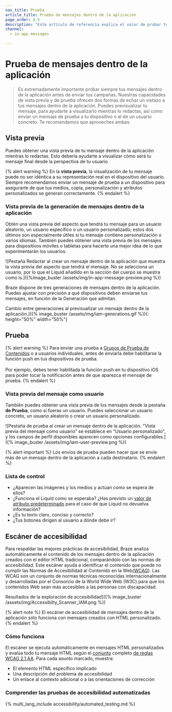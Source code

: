```yaml
---
nav_title: Prueba
article_title: Prueba de mensajes dentro de la aplicación
page_order: 4.5
description: "Este artículo de referencia explica el valor de probar tus mensajes dentro de la aplicación, cómo probarlos, así como una lista de cosas a tener en cuenta antes de enviarlos."
channel:
  - in-app messages
  
---
```


# Prueba de mensajes dentro de la aplicación

> Es extremadamente importante probar siempre tus mensajes dentro de la aplicación antes de enviar tus campañas. Nuestras capacidades de vista previa y de prueba ofrecen dos formas de echar un vistazo a tus mensajes dentro de la aplicación. Puedes previsualizar tu mensaje, para ayudarte a visualizarlo mientras lo redactas, así como enviar un mensaje de prueba a tu dispositivo o al de un usuario concreto. Te recomendamos que aproveches ambas.

## Vista previa

Puedes obtener una vista previa de tu mensaje dentro de la aplicación mientras lo redactas. Esto debería ayudarte a visualizar cómo será tu mensaje final desde la perspectiva de tu usuario.

{% alert warning %}
En la **vista previa**, la visualización de tu mensaje puede no ser idéntica a su representación real en el dispositivo del usuario. Siempre recomendamos enviar un mensaje de prueba a un dispositivo para asegurarte de que tus medios, copia, personalización y atributos personalizados se generan correctamente.
{% endalert %}

### Vista previa de la generación de mensajes dentro de la aplicación

Obtén una vista previa del aspecto que tendrá tu mensaje para un usuario aleatorio, un usuario específico o un usuario personalizado; estos dos últimos son especialmente útiles si tu mensaje contiene personalización o varios idiomas. También puedes obtener una vista previa de los mensajes para dispositivos móviles o tabletas para hacerte una mejor idea de lo que experimentarán los usuarios.

\![Pestaña Redactar al crear un mensaje dentro de la aplicación que muestra la vista previa del aspecto que tendrá el mensaje. No se selecciona un usuario, por lo que el Liquid añadido en la sección del cuerpo se muestra como is.]({%image_buster /assets/img/in-app-message-preview.png %})

Braze dispone de tres generaciones de mensajes dentro de la aplicación. Puedes ajustar con precisión a qué dispositivos deben enviarse tus mensajes, en función de la Generación que admitan.

Cambio entre generaciones al previsualizar un mensaje dentro de la aplicación.]({% image_buster /assets/img/iam-generations.gif %}){: height="50%" width="50%"}

## Prueba

{% alert warning %}
Para enviar una prueba a [Grupos de Prueba de Contenidos]({{site.baseurl}}/user_guide/administrative/app_settings/developer_console/internal_groups_tab/#content-test-groups) o a usuarios individuales, antes de enviarla debe habilitarse la función push en tus dispositivos de prueba. <br><br>Por ejemplo, debes tener habilitada la función push en tu dispositivo iOS para poder tocar la notificación antes de que aparezca el mensaje de prueba.
{% endalert %}

### Vista previa del mensaje como usuario

También puedes obtener una vista previa de los mensajes desde la pestaña **de Prueba**, como si fueras un usuario. Puedes seleccionar un usuario concreto, un usuario aleatorio o crear un usuario personalizado.

\![Pestaña de prueba al crear un mensaje dentro de la aplicación. "Vista previa del mensaje como usuario" se establece en "Usuario personalizado", y los campos de perfil disponibles aparecen como opciones configurables.]({% image_buster /assets/img/iam-user-preview.png %})

{% alert important %}
Los envíos de prueba pueden hacer que se envíe más de un mensaje dentro de la aplicación a cada destinatario.
{% endalert %}

### Lista de control

- ¿Aparecen las imágenes y los medios y actúan como se espera de ellos?
- ¿Funciona el Liquid como se esperaba? ¿Has previsto un [valor de atributo predeterminado]({{site.baseurl}}/user_guide/personalization_and_dynamic_content/liquid/conditional_logic/#accounting-for-null-attribute-values) para el caso de que Liquid no devuelva información?
- ¿Es tu texto claro, conciso y correcto?
- ¿Tus botones dirigen al usuario a dónde debe ir?

## Escáner de accesibilidad

Para respaldar las mejores prácticas de accesibilidad, Braze analiza automáticamente el contenido de los mensajes dentro de la aplicación creados con el editor HTML tradicional, comparándolo con las normas de accesibilidad. Este escáner ayuda a identificar el contenido que puede no cumplir las Normas de Accesibilidad al Contenido en la Web[(WCAG](https://www.w3.org/WAI/standards-guidelines/wcag/)). Las WCAG son un conjunto de normas técnicas reconocidas internacionalmente y desarrolladas por el Consorcio de la World Wide Web (W3C) para que los contenidos Web sean más accesibles a las personas con discapacidad.

Resultados de la exploración de accesibilidad]({% image_buster /assets/img/Accessibilty_Scanner_IAM.png %})

{% alert note %}
El escáner de accesibilidad de mensajes dentro de la aplicación sólo funciona con mensajes creados con HTML personalizado.
{% endalert %}

### Cómo funciona

El escáner se ejecuta automáticamente en mensajes HTML personalizados y evalúa todo tu mensaje HTML según el [conjunto](https://www.w3.org/WAI/WCAG22/quickref/?versions=2.1&currentsidebar=%23col_customize&levels=aaa) completo [de reglas WCAG 2.1 AA](https://www.w3.org/WAI/WCAG22/quickref/?versions=2.1&currentsidebar=%23col_customize&levels=aaa). Para cada asunto marcado, muestra:

- El elemento HTML específico implicado
- Una descripción del problema de accesibilidad
- Un enlace al contexto adicional o a las orientaciones de corrección

### Comprender las pruebas de accesibilidad automatizadas

{% multi_lang_include accessibility/automated_testing.md %}





